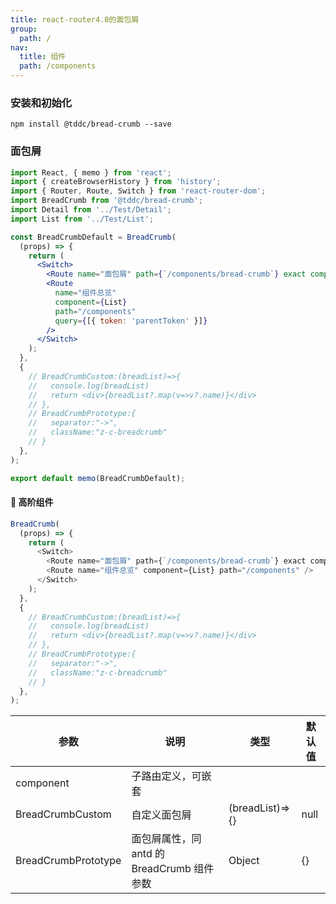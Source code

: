 ```yaml
---
title: react-router4.0的面包屑
group:
  path: /
nav:
  title: 组件
  path: /components
---
```


### 安装和初始化

```
npm install @tddc/bread-crumb --save
```

### 面包屑

```jsx
import React, { memo } from 'react';
import { createBrowserHistory } from 'history';
import { Router, Route, Switch } from 'react-router-dom';
import BreadCrumb from '@tddc/bread-crumb';
import Detail from '../Test/Detail';
import List from '../Test/List';

const BreadCrumbDefault = BreadCrumb(
  (props) => {
    return (
      <Switch>
        <Route name="面包屑" path={`/components/bread-crumb`} exact component={Detail} />
        <Route
          name="组件总览"
          component={List}
          path="/components"
          query={[{ token: 'parentToken' }]}
        />
      </Switch>
    );
  },
  {
    // BreadCrumbCustom:(breadList)=>{
    //   console.log(breadList)
    //   return <div>{breadList?.map(v=>v?.name)}</div>
    // },
    // BreadCrumbPrototype:{
    //   separator:"->",
    //   className:"z-c-breadcrumb"
    // }
  },
);

export default memo(BreadCrumbDefault);
```

#### 🚀 高阶组件

```javascript
BreadCrumb(
  (props) => {
    return (
      <Switch>
        <Route name="面包屑" path={`/components/bread-crumb`} exact component={Detail} />
        <Route name="组件总览" component={List} path="/components" />
      </Switch>
    );
  },
  {
    // BreadCrumbCustom:(breadList)=>{
    //   console.log(breadList)
    //   return <div>{breadList?.map(v=>v?.name)}</div>
    // },
    // BreadCrumbPrototype:{
    //   separator:"->",
    //   className:"z-c-breadcrumb"
    // }
  },
);
```

| 参数                | 说明                                       | 类型            | 默认值 |
| ------------------- | ------------------------------------------ | --------------- | ------ |
| component           | 子路由定义，可嵌套                         |                 |        |
| BreadCrumbCustom    | 自定义面包屑                               | (breadList)=>{} | null   |
| BreadCrumbPrototype | 面包屑属性，同 antd 的 BreadCrumb 组件参数 | Object          | {}     |
